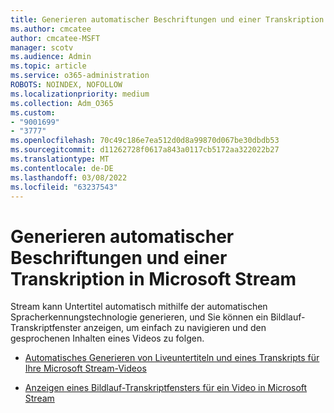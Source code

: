 ```yaml
---
title: Generieren automatischer Beschriftungen und einer Transkription in Microsoft Stream
ms.author: cmcatee
author: cmcatee-MSFT
manager: scotv
ms.audience: Admin
ms.topic: article
ms.service: o365-administration
ROBOTS: NOINDEX, NOFOLLOW
ms.localizationpriority: medium
ms.collection: Adm_O365
ms.custom:
- "9001699"
- "3777"
ms.openlocfilehash: 70c49c186e7ea512d0d8a99870d067be30dbdb53
ms.sourcegitcommit: d11262728f0617a843a0117cb5172aa322022b27
ms.translationtype: MT
ms.contentlocale: de-DE
ms.lasthandoff: 03/08/2022
ms.locfileid: "63237543"
---
```

# <a name="generate-automatic-captions-and-a-transcript-in-microsoft-stream"></a>Generieren automatischer Beschriftungen und einer Transkription in Microsoft Stream

Stream kann Untertitel automatisch mithilfe der automatischen Spracherkennungstechnologie generieren, und Sie können ein Bildlauf-Transkriptfenster anzeigen, um einfach zu navigieren und den gesprochenen Inhalten eines Videos zu folgen.

- [Automatisches Generieren von Liveuntertiteln und eines Transkripts für Ihre Microsoft Stream-Videos](https://docs.microsoft.com/stream/portal-autogenerate-captions)

- [Anzeigen eines Bildlauf-Transkriptfensters für ein Video in Microsoft Stream](https://docs.microsoft.com/stream/portal-configure-transcript-mode)
